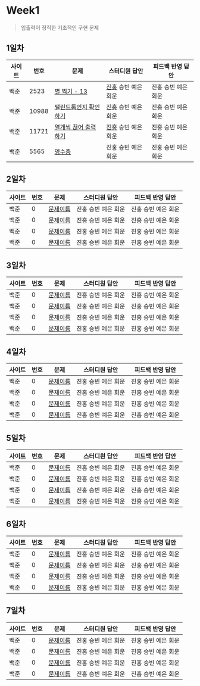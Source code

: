 # Week1
> 입출력이 정직한 기초적인 구현 문제
## 1일차
사이트 | 번호 | 문제 | 스터디원 답안 | 피드백 반영 답안
---- | ---- | ---- | ---- | ----
백준 | 2523 | [별 찍기 - 13](https://www.acmicpc.net/problem/2523) | [진홍](bj2523_kjh.java) 승빈 예은 회운 | 진홍 승빈 예은 회운
백준 | 10988 | [팰린드롬인지 확인하기](https://www.acmicpc.net/problem/10988) | [진홍](bj10988_kjh.java) 승빈 예은 회운 | 진홍 승빈 예은 회운
백준 | 11721 | [열개씩 끊어 출력하기](https://www.acmicpc.net/problem/11721) | [진홍](bj11721_kjh.java) 승빈 예은 회운 | 진홍 승빈 예은 회운
백준 | 5565 | [영수증](https://www.acmicpc.net/problem/5565) | 진홍 승빈 예은 회운 | 진홍 승빈 예은 회운

## 2일차
사이트 | 번호 | 문제 | 스터디원 답안 | 피드백 반영 답안
---- | ---- | ---- | ---- | ----
백준 | 0 | [문제이름](문제링크) | 진홍 승빈 예은 회운 | 진홍 승빈 예은 회운
백준 | 0 | [문제이름](문제링크) | 진홍 승빈 예은 회운 | 진홍 승빈 예은 회운
백준 | 0 | [문제이름](문제링크) | 진홍 승빈 예은 회운 | 진홍 승빈 예은 회운
백준 | 0 | [문제이름](문제링크) | 진홍 승빈 예은 회운 | 진홍 승빈 예은 회운

## 3일차
사이트 | 번호 | 문제 | 스터디원 답안 | 피드백 반영 답안
---- | ---- | ---- | ---- | ----
백준 | 0 | [문제이름](문제링크) | 진홍 승빈 예은 회운 | 진홍 승빈 예은 회운
백준 | 0 | [문제이름](문제링크) | 진홍 승빈 예은 회운 | 진홍 승빈 예은 회운
백준 | 0 | [문제이름](문제링크) | 진홍 승빈 예은 회운 | 진홍 승빈 예은 회운
백준 | 0 | [문제이름](문제링크) | 진홍 승빈 예은 회운 | 진홍 승빈 예은 회운

## 4일차
사이트 | 번호 | 문제 | 스터디원 답안 | 피드백 반영 답안
---- | ---- | ---- | ---- | ----
백준 | 0 | [문제이름](문제링크) | 진홍 승빈 예은 회운 | 진홍 승빈 예은 회운
백준 | 0 | [문제이름](문제링크) | 진홍 승빈 예은 회운 | 진홍 승빈 예은 회운
백준 | 0 | [문제이름](문제링크) | 진홍 승빈 예은 회운 | 진홍 승빈 예은 회운
백준 | 0 | [문제이름](문제링크) | 진홍 승빈 예은 회운 | 진홍 승빈 예은 회운

## 5일차
사이트 | 번호 | 문제 | 스터디원 답안 | 피드백 반영 답안
---- | ---- | ---- | ---- | ----
백준 | 0 | [문제이름](문제링크) | 진홍 승빈 예은 회운 | 진홍 승빈 예은 회운
백준 | 0 | [문제이름](문제링크) | 진홍 승빈 예은 회운 | 진홍 승빈 예은 회운
백준 | 0 | [문제이름](문제링크) | 진홍 승빈 예은 회운 | 진홍 승빈 예은 회운
백준 | 0 | [문제이름](문제링크) | 진홍 승빈 예은 회운 | 진홍 승빈 예은 회운

## 6일차
사이트 | 번호 | 문제 | 스터디원 답안 | 피드백 반영 답안
---- | ---- | ---- | ---- | ----
백준 | 0 | [문제이름](문제링크) | 진홍 승빈 예은 회운 | 진홍 승빈 예은 회운
백준 | 0 | [문제이름](문제링크) | 진홍 승빈 예은 회운 | 진홍 승빈 예은 회운
백준 | 0 | [문제이름](문제링크) | 진홍 승빈 예은 회운 | 진홍 승빈 예은 회운
백준 | 0 | [문제이름](문제링크) | 진홍 승빈 예은 회운 | 진홍 승빈 예은 회운

## 7일차
사이트 | 번호 | 문제 | 스터디원 답안 | 피드백 반영 답안
---- | ---- | ---- | ---- | ----
백준 | 0 | [문제이름](문제링크) | 진홍 승빈 예은 회운 | 진홍 승빈 예은 회운
백준 | 0 | [문제이름](문제링크) | 진홍 승빈 예은 회운 | 진홍 승빈 예은 회운
백준 | 0 | [문제이름](문제링크) | 진홍 승빈 예은 회운 | 진홍 승빈 예은 회운
백준 | 0 | [문제이름](문제링크) | 진홍 승빈 예은 회운 | 진홍 승빈 예은 회운